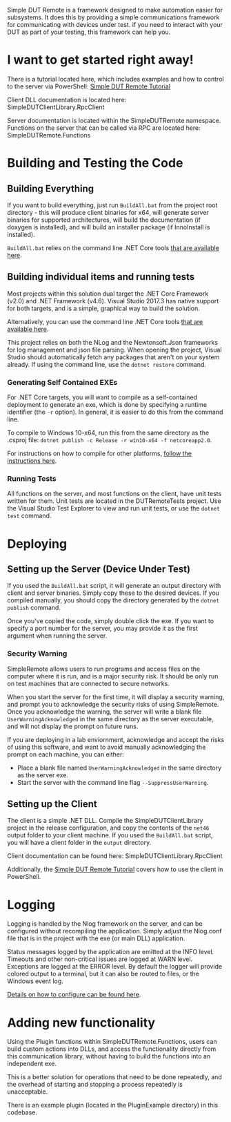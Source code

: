 Simple DUT Remote is a framework designed to make automation easier for subsystems. 
It does this by providing a simple communications framework for communicating with devices under test. if you need to interact with your DUT as
part of your testing, this framework can help you.

# I want to get started right away! #
There is a tutorial located here, which includes examples and how to control to the server via PowerShell:
[Simple DUT Remote Tutorial](extra_docs/tutorial.md)

Client DLL documentation is located here: SimpleDUTClientLibrary.RpcClient

Server documentation is located within the SimpleDUTRemote namespace. Functions on the server that can be called via RPC are located here: SimpleDUTRemote.Functions

# Building and Testing the Code #

## Building Everything ##
If you want to build everything, just run `BuildAll.bat` from the project root directory - this will produce client binaries
for x64, will generate server binaries for supported architectures, will build the documentation (if doxygen is installed),
and will build an installer package (if InnoInstall is installed).

`BuildAll.bat` relies on the command line .NET Core tools [that are available here](https://www.microsoft.com/net/core#windowscmd).

## Building individual items and running tests ##
Most projects within this solution dual target the .NET Core Framework (v2.0) and .NET Framework (v4.6). 
Visual Studio 2017.3 has native support for both targets, and is a simple, graphical way to build the solution. 

Alternatively, you can use the command line .NET Core tools [that are available here](https://www.microsoft.com/net/core#windowscmd).

This project relies on both the NLog and the Newtonsoft.Json frameworks for log management and json file parsing. When opening the project,
Visual Studio should automatically fetch any packages that aren't on your system already. If using the command line, use the `dotnet restore`
command.

### Generating Self Contained EXEs ###
For .NET Core targets, you will want to compile as a self-contained deployment to generate an exe, which is done by specifying a runtime identifier (the `-r` option). 
In general, it is easier to do this from the command line.

To compile to Windows 10-x64, run this from the same directory as the .csproj file: `dotnet publish -c Release -r win10-x64 -f netcoreapp2.0`.

For instructions on how to compile for other platforms, [follow the instructions here](https://docs.microsoft.com/en-us/dotnet/core/deploying/deploy-with-cli).

### Running Tests ###
All functions on the server, and most functions on the client, have unit tests written for them. Unit tests are located in the
DUTRemoteTests project. Use the Visual Studio Test Explorer to view and run unit tests, or use the `dotnet test` command.

# Deploying #

## Setting up the Server (Device Under Test) ##
If you used the `BuildAll.bat` script, it will generate an output directory with client and server binaries. Simply copy these to the desired devices. If you
compiled manually, you should copy the directory generated by the `dotnet publish` command.

Once you've copied the code, simply double click the exe. If you want to specify a port number for the server, you may provide it as the first argument when running the server.

### Security Warning ###
SimpleRemote allows users to run programs and access files on the computer where it is run, and is a major security risk. It should be only run on test machines that are connected to secure networks.

When you start the server for the first time, it will display a security warning, and prompt you to acknowledge the security risks of using SimpleRemote. Once you acknowledge the warning, the server will write a blank file `UserWarningAcknowledged` in the same directory as the server executable, and will not display the prompt on future runs. 

If you are deploying in a lab enviornment, acknowledge and accept the risks of using this software, and want to avoid manually acknowledging the prompt on each machine, you can either:
  - Place a blank file named `UserWarningAcknowledged` in the same directory as the server exe. 
  - Start the server with the command line flag `--SuppressUserWarning`. 

## Setting up the Client ##
The client is a simple .NET DLL. Compile the SimpleDUTClientLibrary project in the release configuration, and copy the contents of the `net46` output folder to your client machine. If you used the `BuildAll.bat` script, you will have a client folder in the `output` directory. 

Client documentation can be found here: SimpleDUTClientLibrary.RpcClient

Additionally, the [Simple DUT Remote Tutorial](extra_docs/tutorial.md) covers how to use the client in PowerShell.

# Logging #
Logging is handled by the Nlog framework on the server, and can be configured without recompiling the application. Simply adjust the Nlog.conf file that is in the 
project with the exe (or main DLL) application. 

Status messages logged by the application are emitted at the INFO level. Timeouts and other non-critical issues are logged at WARN level.
Exceptions are logged at the ERROR level. By default the logger will provide colored output to a terminal, but it can also be routed to files, 
or the Windows event log. 

[Details on how to configure can be found here](https://github.com/NLog/NLog/wiki/Tutorial#configuration).

# Adding new functionality #
Using the Plugin functions within SimpleDUTRemote.Functions, users can build custom actions into DLLs, and access the 
functionality directly from this communication library, without having to build the functions into an independent exe.

This is a better solution for operations that need to be done repeatedly, and the overhead of starting and stopping a process
repeatedly is unacceptable. 

There is an example plugin (located in the PluginExample directory) in this codebase. 
